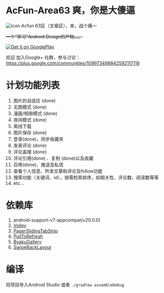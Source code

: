 AcFun-Area63  爽，你是大傻逼
============
![icon](https://raw.github.com/yrom/AcFun-Area63/master/app/icons/main/mipmap-xxhdpi/ic_launcher.png)
Acfun 63区（文章区），来，战个痛～

<del>一个"学习"Android Design的产物。。。</del>

[![Get it on GooglePlay](http://www.android.com/images/brand/get_it_on_play_logo_large.png)](https://play.google.com/store/apps/details?id=tv.acfun.a63)

欢迎 加入Google+ 社群，参与讨论：<https://plus.google.com/communities/109973498842592117118>

计划功能列表
============
1. 图片的自适应  (done)
2. 无图模式  (done)
3. 漫画/相册模式 (done)
4. 夜间模式  (done) 
5. 离线下载  
6. 图片保存  (done) 
7. 登录(done)，同步收藏夹  
8. 发表评论  (done) 
9. 评论盖楼 (done) 
10. 评论引用(done) 、复制 (done)以及收藏  
11. 召唤(done)、推送及私信  
12. 查看个人信息、所发文章和评论及follow功能  
13. 搜索功能（关键词、id），按需检索排序，如相关性、评论数、阅读数等等
14. etc... 

依赖库
===========
1. android-support-v7-appcompat(v20.0.0)
2. [Volley][2]
3. [PagerSlidingTabStrip][3]
4. [PullToRefresh][4]
5. [ByakuGallery][5]
6. [SwipeBackLayout][6]

编译
===========

将项目导入Android Studio 或者 `./gradlew assembleDebug`


[2]: https://android.googlesource.com/platform/frameworks/volley
[3]: https://github.com/astuetz/PagerSlidingTabStrip
[4]: https://github.com/chrisbanes/Android-PullToRefresh
[5]: https://github.com/diegocarloslima/ByakuGallery
[6]: https://github.com/Issacw0ng/SwipeBackLayout
